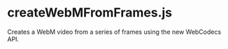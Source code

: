 # createWebMFromFrames.js
Creates a WebM video from a series of frames using the new WebCodecs API.
